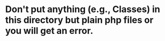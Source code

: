 # Don't put anything (e.g., Classes) in this directory but plain php files or you will get an error.
